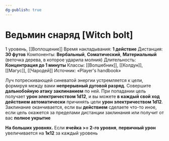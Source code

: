 ```yaml
---
dg-publish: true
---
```

# Ведьмин снаряд [Witch bolt]
1 уровень, [[Воплощение]]
Время накладывания: **1 действие**
Дистанция: **30 футов**
Компоненты: **Вербальный**, **Соматический**, **Материальный** (веточка дерева, в которое ударила молния)
Длительность: **Концентрация до 1 минуты**
Классы: [[Волшебник]], [[Колдун]], [[Магус]], [[Чародей]]
Источник: «Player's handbook»

Луч потрескивающей синеватой энергии устремляется к цели, формируя между вами **непрерывный дуговой разряд**. Совершите **дальнобойную атаку заклинанием** по ней. При попадании цель получает **урон электричеством 1d12**, и вы можете **в каждый свой ход действием автоматически** причинять цели **урон электричеством 1d12**. Заклинание оканчивается, если вы **действием** сделаете что-то иное, если цель окажется за пределами дистанции заклинания или получит от вас **полное укрытие**

**На больших уровнях.** Если **ячейка >= 2-го уровня**, **первичный урон** увеличивается на **1к12** за каждый уровень